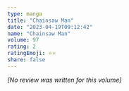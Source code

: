 ```yaml
---
type: manga
title: "Chainsaw Man"
date: "2023-04-19T09:12:42"
name: "Chainsaw Man"
volume: 97
rating: 2
ratingEmoji: ⭐️⭐️
share: false
---
```


*[No review was written for this volume]*
